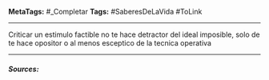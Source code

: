 **MetaTags:** #_Completar
**Tags:** #SaberesDeLaVida #ToLink 
- - -
Criticar un estimulo factible no te hace detractor del ideal imposible, solo de te hace opositor o al menos esceptico de la tecnica operativa
- - - 
#### ***Sources:***